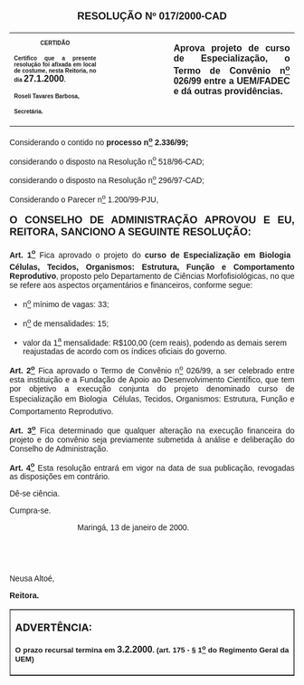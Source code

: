 <BODY>

<B><FONT SIZE=4><P ALIGN="CENTER"></P>
</FONT><FONT FACE="Arial" SIZE=4><P ALIGN="CENTER">RESOLU&Ccedil;&Atilde;O  Nº  017/2000-CAD</P>
</B></FONT><FONT FACE="Arial"></FONT>
<TABLE CELLSPACING=0 BORDER=0 CELLPADDING=7 WIDTH=621>
<TR><TD WIDTH="32%" VALIGN="TOP">
<B><FONT FACE="Arial" SIZE=1><P ALIGN="CENTER">CERTID&Atilde;O</P>
<P ALIGN="JUSTIFY">   Certifico que a presente resolu&ccedil;&atilde;o foi afixada em local de costume, nesta Reitoria, no dia </FONT><FONT FACE="Arial">27.1.2000</FONT><FONT FACE="Arial" SIZE=1>.</P>
<P ALIGN="JUSTIFY"></P>
<P ALIGN="JUSTIFY">Roseli Tavares Barbosa,</P>
<P ALIGN="JUSTIFY">Secret&aacute;ria.</B></FONT></TD>
<TD WIDTH="24%" VALIGN="TOP">&nbsp;</TD>
<TD WIDTH="44%" VALIGN="TOP">
<B><FONT FACE="Arial"><P ALIGN="JUSTIFY">Aprova projeto de curso de Especializa&ccedil;&atilde;o, o Termo de Conv&ecirc;nio n<U><SUP>o</U></SUP> 026/99 entre a UEM/FADEC e d&aacute; outras provid&ecirc;ncias.</B></FONT></TD>
</TR>
</TABLE>

<FONT FACE="Arial"><P ALIGN="JUSTIFY"></P>
<P ALIGN="JUSTIFY">&#9;Considerando o contido no <B>processo n<U><SUP>o</U></SUP> 2.336/99;</P>
</B><P ALIGN="JUSTIFY">&#9;considerando o disposto na Resolu&ccedil;&atilde;o n<U><SUP>o</U></SUP> 518/96-CAD;</P>
<P ALIGN="JUSTIFY">&#9;considerando o disposto na Resolu&ccedil;&atilde;o n<U><SUP>o</U></SUP> 296/97-CAD;</P>
<P ALIGN="JUSTIFY">&#9;Considerando o Parecer n<U><SUP>o</U></SUP> 1.200/99-PJU,</P>
<P ALIGN="JUSTIFY"></P>
</FONT><B><FONT FACE="Arial" SIZE=4><P ALIGN="JUSTIFY">O CONSELHO DE ADMINISTRA&Ccedil;&Atilde;O APROVOU E EU, REITORA, SANCIONO A SEGUINTE RESOLU&Ccedil;&Atilde;O:</P>
</B></FONT><FONT FACE="Arial">
<B><P ALIGN="JUSTIFY">&#9;Art. 1<U><SUP>o</B></U></SUP> Fica aprovado o projeto do <B>curso de Especializa&ccedil;&atilde;o em Biologia  C&eacute;lulas, Tecidos, Organismos: Estrutura, Fun&ccedil;&atilde;o e Comportamento Reprodutivo</B>, proposto pelo Departamento de Ci&ecirc;ncias Morfofisiol&oacute;gicas, no que se refere aos aspectos or&ccedil;ament&aacute;rios e financeiros, conforme segue:</P>

<UL>
<P ALIGN="JUSTIFY"><LI>n<U><SUP>o</U></SUP> m&iacute;nimo de vagas: 33;</LI></P>
<P ALIGN="JUSTIFY"><LI>n<U><SUP>o</U></SUP> de mensalidades: 15;</LI></P>
<P ALIGN="JUSTIFY"><LI>valor da 1<U><SUP>a</U></SUP> mensalidade: R$100,00 (cem reais), podendo as demais serem reajustadas de acordo com os &iacute;ndices oficiais do governo.</LI></P></UL>

<B><P ALIGN="JUSTIFY">&#9;Art. 2<U><SUP>o</B></U></SUP> Fica aprovado o Termo de Conv&ecirc;nio n<U><SUP>o</U></SUP> 026/99, a ser celebrado entre esta institui&ccedil;&atilde;o e a Funda&ccedil;&atilde;o de Apoio ao Desenvolvimento Cient&iacute;fico, que tem por objetivo a execu&ccedil;&atilde;o conjunta do projeto denominado curso de Especializa&ccedil;&atilde;o em Biologia  C&eacute;lulas, Tecidos, Organismos: Estrutura, Fun&ccedil;&atilde;o e Comportamento Reprodutivo.</P>
<B><P ALIGN="JUSTIFY">&#9;Art. 3<U><SUP>o</B></U></SUP> Fica determinado que qualquer altera&ccedil;&atilde;o na execu&ccedil;&atilde;o financeira do projeto e do conv&ecirc;nio seja previamente submetida &agrave; an&aacute;lise e delibera&ccedil;&atilde;o do Conselho de Administra&ccedil;&atilde;o.</P>
<B><P ALIGN="JUSTIFY">&#9;Art. 4<U><SUP>o</B></U></SUP> Esta resolu&ccedil;&atilde;o entrar&aacute; em vigor na data de sua publica&ccedil;&atilde;o, revogadas as disposi&ccedil;&otilde;es em contr&aacute;rio.</P>
<P ALIGN="JUSTIFY">&#9;D&ecirc;-se ci&ecirc;ncia.</P>
<P ALIGN="JUSTIFY">&#9;Cumpra-se.</P>
<P ALIGN="JUSTIFY"></P><DIR>
<DIR>
<DIR>

<P ALIGN="JUSTIFY">&#9;&#9;&#9;Maring&aacute;, 13 de janeiro de 2000.</P>
<P ALIGN="JUSTIFY"></P>
<P ALIGN="JUSTIFY">&nbsp;</P>
<P ALIGN="JUSTIFY">&nbsp;</P></DIR>
</DIR>
</DIR>

<P ALIGN="JUSTIFY">   &#9;&#9;&#9;&#9;&#9;Neusa Alto&eacute;,</P>
<P ALIGN="JUSTIFY">&#9;&#9;&#9;&#9;&#9;<B>Reitora.</P></B></FONT>
<TABLE BORDER CELLSPACING=1 CELLPADDING=4 WIDTH=212>
<TR><TD VALIGN="TOP">
<B><FONT SIZE=4><P>ADVERT&Ecirc;NCIA:</P>
</FONT><FONT FACE="Arial" SIZE=2><P ALIGN="JUSTIFY">O prazo recursal termina em </FONT><FONT FACE="Arial">3.2.2000</FONT><FONT FACE="Arial" SIZE=2>. (art. 175 - § 1<U><SUP>o</U></SUP> do Regimento Geral da UEM)</B></FONT></TD>
</TR>
</TABLE>

<B><FONT FACE="Arial"><P ALIGN="JUSTIFY"></P></B></FONT></BODY>
